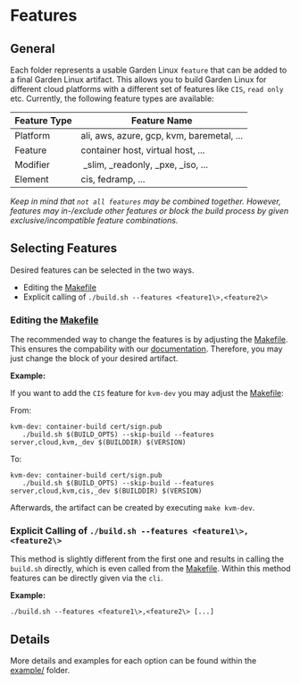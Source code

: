 # Features

<website-features>

## General
Each folder represents a usable Garden Linux `feature` that can be added to a final Garden Linux artifact. This allows you to build Garden Linux for different cloud platforms with a different set of features like `CIS`, `read only` etc. Currently, the following feature types are available:

| Feature Type | Feature Name |
|---|---|
| Platform | ali, aws, azure, gcp, kvm, baremetal, ... |
| Feature | container host, virtual host, ... |
| Modifier | _slim, _readonly, _pxe, _iso, ... |
| Element | cis, fedramp, ... |

*Keep in mind that `not all features` may be combined together. However, features may in-/exclude other features or block the build process by given exclusive/incompatible feature combinations.*

## Selecting Features
 Desired features can be selected in the two ways.

 * Editing the [Makefile](../Makefile)
 * Explicit calling of `./build.sh --features <feature1\>,<feature2\>`

 ### Editing the [Makefile](../Makefile)
 The recommended way to change the features is by adjusting the [Makefile](../Makefile). This ensures the compability with our [documentation](../docs). Therefore, you may just change the block of your desired artifact.

 **Example:**

 If you want to add the `CIS` feature for `kvm-dev` you may adjust the [Makefile](../Makefile):

 From:
 ```
kvm-dev: container-build cert/sign.pub
	./build.sh $(BUILD_OPTS) --skip-build --features server,cloud,kvm,_dev $(BUILDDIR) $(VERSION)
```
 To:
 ```
kvm-dev: container-build cert/sign.pub
	./build.sh $(BUILD_OPTS) --skip-build --features server,cloud,kvm,cis,_dev $(BUILDDIR) $(VERSION)
```

Afterwards, the artifact can be created by executing `make kvm-dev`.


### Explicit Calling of `./build.sh --features <feature1\>,<feature2\>`
This method is slightly different from the first one and results in calling the `build.sh` directly, which is even called from the [Makefile](../Makefile). Within this method features can be directly given via the `cli`.

**Example:**

`./build.sh --features <feature1\>,<feature2\> [...]`

## Details
More details and examples for each option can be found within the [example/](example/README.md) folder.
